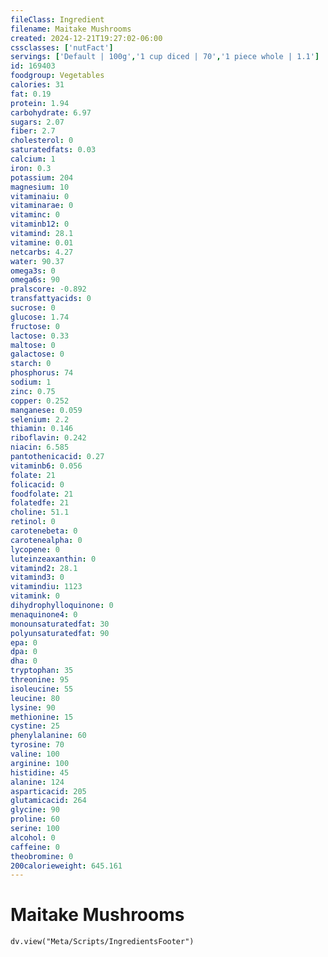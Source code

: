 ```yaml
---
fileClass: Ingredient
filename: Maitake Mushrooms
created: 2024-12-21T19:27:02-06:00
cssclasses: ['nutFact']
servings: ['Default | 100g','1 cup diced | 70','1 piece whole | 1.1']
id: 169403
foodgroup: Vegetables
calories: 31
fat: 0.19
protein: 1.94
carbohydrate: 6.97
sugars: 2.07
fiber: 2.7
cholesterol: 0
saturatedfats: 0.03
calcium: 1
iron: 0.3
potassium: 204
magnesium: 10
vitaminaiu: 0
vitaminarae: 0
vitaminc: 0
vitaminb12: 0
vitamind: 28.1
vitamine: 0.01
netcarbs: 4.27
water: 90.37
omega3s: 0
omega6s: 90
pralscore: -0.892
transfattyacids: 0
sucrose: 0
glucose: 1.74
fructose: 0
lactose: 0.33
maltose: 0
galactose: 0
starch: 0
phosphorus: 74
sodium: 1
zinc: 0.75
copper: 0.252
manganese: 0.059
selenium: 2.2
thiamin: 0.146
riboflavin: 0.242
niacin: 6.585
pantothenicacid: 0.27
vitaminb6: 0.056
folate: 21
folicacid: 0
foodfolate: 21
folatedfe: 21
choline: 51.1
retinol: 0
carotenebeta: 0
carotenealpha: 0
lycopene: 0
luteinzeaxanthin: 0
vitamind2: 28.1
vitamind3: 0
vitamindiu: 1123
vitamink: 0
dihydrophylloquinone: 0
menaquinone4: 0
monounsaturatedfat: 30
polyunsaturatedfat: 90
epa: 0
dpa: 0
dha: 0
tryptophan: 35
threonine: 95
isoleucine: 55
leucine: 80
lysine: 90
methionine: 15
cystine: 25
phenylalanine: 60
tyrosine: 70
valine: 100
arginine: 100
histidine: 45
alanine: 124
asparticacid: 205
glutamicacid: 264
glycine: 90
proline: 60
serine: 100
alcohol: 0
caffeine: 0
theobromine: 0
200calorieweight: 645.161
---
```


# Maitake Mushrooms

```dataviewjs
dv.view("Meta/Scripts/IngredientsFooter")
```